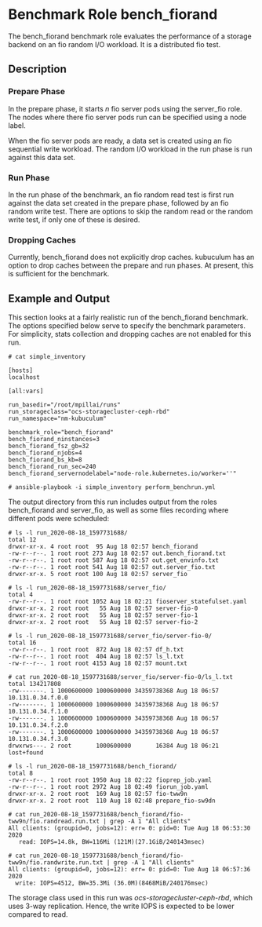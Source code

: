 # Benchmark Role bench_fiorand

The bench_fiorand benchmark role evaluates the performance of a
storage backend on an fio random I/O workload.  It is a
distributed fio test.

## Description

### Prepare Phase

In the prepare phase, it starts *n* fio server pods using the
server_fio role.  The nodes where there fio server pods run can
be specified using a node label.

When the fio server pods are ready, a data set is created using
an fio sequential write workload. The random I/O workload in the
run phase is run against this data set.

### Run Phase

In the run phase of the benchmark, an fio random read test is
first run against the data set created in the prepare phase,
followed by an fio random write test. There are options to skip
the random read or the random write test, if only one of these is
desired.

### Dropping Caches

Currently, bench_fiorand does not explicitly drop caches.
kubuculum has an option to drop caches between the prepare and
run phases. At present, this is sufficient for the benchmark.

## Example and Output

This section looks at a fairly realistic run of the bench_fiorand
benchmark. The options specified below serve to specify the
benchmark parameters. For simplicity, stats collection and
dropping caches are not enabled for this run.

```
# cat simple_inventory 

[hosts]
localhost

[all:vars]

run_basedir="/root/mpillai/runs"
run_storageclass="ocs-storagecluster-ceph-rbd"
run_namespace="nm-kubuculum"

benchmark_role="bench_fiorand"
bench_fiorand_ninstances=3
bench_fiorand_fsz_gb=32
bench_fiorand_njobs=4
bench_fiorand_bs_kb=8
bench_fiorand_run_sec=240
bench_fiorand_servernodelabel="node-role.kubernetes.io/worker=''"

# ansible-playbook -i simple_inventory perform_benchrun.yml
```

The output directory from this run includes output from the roles
bench_fiorand and server_fio, as well as some files recording
where different pods were scheduled:

```
# ls -l run_2020-08-18_1597731688/
total 12
drwxr-xr-x. 4 root root  95 Aug 18 02:57 bench_fiorand
-rw-r--r--. 1 root root 273 Aug 18 02:57 out.bench_fiorand.txt
-rw-r--r--. 1 root root 587 Aug 18 02:57 out.get_envinfo.txt
-rw-r--r--. 1 root root 541 Aug 18 02:57 out.server_fio.txt
drwxr-xr-x. 5 root root 100 Aug 18 02:57 server_fio

# ls -l run_2020-08-18_1597731688/server_fio/
total 4
-rw-r--r--. 1 root root 1052 Aug 18 02:21 fioserver_statefulset.yaml
drwxr-xr-x. 2 root root   55 Aug 18 02:57 server-fio-0
drwxr-xr-x. 2 root root   55 Aug 18 02:57 server-fio-1
drwxr-xr-x. 2 root root   55 Aug 18 02:57 server-fio-2

# ls -l run_2020-08-18_1597731688/server_fio/server-fio-0/
total 16
-rw-r--r--. 1 root root  872 Aug 18 02:57 df_h.txt
-rw-r--r--. 1 root root  404 Aug 18 02:57 ls_l.txt
-rw-r--r--. 1 root root 4153 Aug 18 02:57 mount.txt

# cat run_2020-08-18_1597731688/server_fio/server-fio-0/ls_l.txt 
total 134217808
-rw-------. 1 1000600000 1000600000 34359738368 Aug 18 06:57 10.131.0.34.f.0.0
-rw-------. 1 1000600000 1000600000 34359738368 Aug 18 06:57 10.131.0.34.f.1.0
-rw-------. 1 1000600000 1000600000 34359738368 Aug 18 06:57 10.131.0.34.f.2.0
-rw-------. 1 1000600000 1000600000 34359738368 Aug 18 06:57 10.131.0.34.f.3.0
drwxrws---. 2 root       1000600000       16384 Aug 18 06:21 lost+found

# ls -l run_2020-08-18_1597731688/bench_fiorand/
total 8
-rw-r--r--. 1 root root 1950 Aug 18 02:22 fioprep_job.yaml
-rw-r--r--. 1 root root 2972 Aug 18 02:49 fiorun_job.yaml
drwxr-xr-x. 2 root root  169 Aug 18 02:57 fio-tww9n
drwxr-xr-x. 2 root root  110 Aug 18 02:48 prepare_fio-sw9dn

# cat run_2020-08-18_1597731688/bench_fiorand/fio-tww9n/fio.randread.run.txt | grep -A 1 "All clients"
All clients: (groupid=0, jobs=12): err= 0: pid=0: Tue Aug 18 06:53:30 2020
   read: IOPS=14.8k, BW=116Mi (121M)(27.1GiB/240143msec)

# cat run_2020-08-18_1597731688/bench_fiorand/fio-tww9n/fio.randwrite.run.txt | grep -A 1 "All clients"
All clients: (groupid=0, jobs=12): err= 0: pid=0: Tue Aug 18 06:57:36 2020
  write: IOPS=4512, BW=35.3Mi (36.0M)(8468MiB/240176msec)
```

The storage class used in this run was
*ocs-storagecluster-ceph-rbd*, which uses 3-way replication.
Hence, the write IOPS is expected to be lower compared to read.

